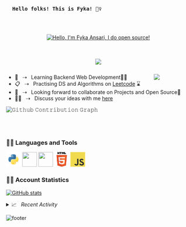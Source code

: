 <pre align=""  > <b> Hello folks! This is Fyka! </b>🙋‍♀️</pre>

<br>
<br>
<p align="center"><a href="#"><img height = "250" width="400px"alt="Hello, I'm Fyka Ansari, I do open source!" src="https://cloud-9gtzhm4z6-hack-club-bot.vercel.app/0girl-pixel.gif" /></a></p>

<h1 align="center">
  <a href="#">
    <img src="https://readme-typing-svg.herokuapp.com/?lines=Hey+there!...;Great+to+have+you+here!🖤&center=true&size=20">
  </a>
</h1>

<!-- Cool Giphy Start here -->

<img align="right" width=100px src="https://media.giphy.com/media/YMXLTqI8MWFoEK5vwn/giphy.gif">

<!-- End here -->

- 🔭 &nbsp; ⇢ &nbsp; Learning Backend Web Development👩‍💻
- 📋 &nbsp; ⇢ &nbsp; Practising DS and Algorithms on [Leetcode](https://github.com/fykaa/Leetcode-Solutions) ⌛
- 🤝 &nbsp; ⇢ &nbsp; Looking forward to collaborate on Projects and Open Source🎉
- 🙋‍♀️ &nbsp; ⇢ &nbsp; Discuss your ideas with me [here](https://github.com/fykaa/fykaa/issues)


<!-- Don't Run Contribution Graph(Generate Snake) Action on your default Branch-->
![𝙶𝚒𝚝𝚑𝚞𝚋 𝙲𝚘𝚗𝚝𝚛𝚒𝚋𝚞𝚝𝚒𝚘𝚗 𝙶𝚛𝚊𝚙𝚑](https://github.com/fykaa/fykaa/blob/25348e7abdbc8075e79b0d74af5f4a1207b60fe4/github-contribution-grid-snake.svg)
<!-- Don't Run Contribution Graph(Generate Snake) Action on your default Branch -->
<br/>

<!-- End here ... -->

<br>

<!-- Connect with me,languages & tools icons. -->

<!-- Start Here   -->



### 👩‍💻 Languages and Tools

<code><img height="40" width="40" src="https://raw.githubusercontent.com/github/explore/80688e429a7d4ef2fca1e82350fe8e3517d3494d/topics/python/python.png"></code>
<code><img height="40" width="40" src="https://www.naveedashfaq.me/img/c++.png"></code>
<code><img height="40" width="40" src="https://cdn.iconscout.com/icon/free/png-512/c-programming-569564.png"></code>
<code><img height="40" width="40" src="https://raw.githubusercontent.com/github/explore/80688e429a7d4ef2fca1e82350fe8e3517d3494d/topics/html/html.png"></code>
<code><img height="40" width="40" src="https://raw.githubusercontent.com/github/explore/80688e429a7d4ef2fca1e82350fe8e3517d3494d/topics/javascript/javascript.png"></code>


<!-- End here -->

<!-- Blog Post with dynamically update using GitHub Workflow -->

<!-- Start here -->
<!--
### 📕 Latest Blog Posts
-->
<!-- BLOG-POST-LIST:START -->
<!-- BLOG-POST-LIST:END -->

<!-- ➡️ [more blog posts...]() -->

<!-- End here -->

<!-- YouTube Videos with dynamically update using GitHub Workflow -->

<!-- Start here -->
<!-- ### 📕 Latest YouTube Videos -->
<!-- YOUTUBE:START -->
<!-- YOUTUBE:END -->

<!-- End here -->

<!-- Adding git Stats, Streaks to take your profile on the another level. -->


<!-- GitHub Stats  Start here -->

### 👩‍💻 Account Statistics
    
 [![GitHub stats](https://github-readme-stats.vercel.app/api?username=fykaa&show_icons=true&theme=dracula&count_private=true)](https://github.com/anuraghazra/github-readme-stats)

<!-- End here -->

<!-- GitHub Straks  Start here -->
<!--
<details>
  <summary> 📈 &nbsp; <i>My Streak</i></summary>
  
  [![GitHub Streak](https://github-readme-streak-stats.herokuapp.com?user=fykaa&theme=dracula&hide_border=true)](https://git.io/streak-stats)

</details>
-->
<!-- End here -->

 <!-- Recent activity using github workflow -->

 <!-- Start here -->

<details>
  <summary> 📈 &nbsp; <i>Recent Activity</i></summary>

   <!--START_SECTION:activity-->
1. ❌ Closed PR [#2039](https://github.com/do-community/cloud_haiku/pull/2039) in [do-community/cloud_haiku](https://github.com/do-community/cloud_haiku)
2. 💪 Opened PR [#2104](https://github.com/do-community/cloud_haiku/pull/2104) in [do-community/cloud_haiku](https://github.com/do-community/cloud_haiku)
3. 🗣 Commented on [#4049](https://github.com/amplication/amplication/issues/4049) in [amplication/amplication](https://github.com/amplication/amplication)
4. 💪 Opened PR [#4049](https://github.com/amplication/amplication/pull/4049) in [amplication/amplication](https://github.com/amplication/amplication)
5. 💪 Opened PR [#37](https://github.com/codemistic/Non-Code/pull/37) in [codemistic/Non-Code](https://github.com/codemistic/Non-Code)
6. 🗣 Commented on [#58](https://github.com/Susmita-Dey/Sukoon/issues/58) in [Susmita-Dey/Sukoon](https://github.com/Susmita-Dey/Sukoon)
7. 🗣 Commented on [#48](https://github.com/tier3guy/Acadmica/issues/48) in [tier3guy/Acadmica](https://github.com/tier3guy/Acadmica)
8. 🗣 Commented on [#5](https://github.com/shreya024/MemoriesApp/issues/5) in [shreya024/MemoriesApp](https://github.com/shreya024/MemoriesApp)
9. 🗣 Commented on [#6](https://github.com/shreya024/MemoriesApp/issues/6) in [shreya024/MemoriesApp](https://github.com/shreya024/MemoriesApp)
10. 🗣 Commented on [#9](https://github.com/shreya024/MemoriesApp/issues/9) in [shreya024/MemoriesApp](https://github.com/shreya024/MemoriesApp)
   <!--END_SECTION:activity-->

---

 </details>

<!-- End here -->

<!-- Cool Wave content Start here  -->

<!-- ![wave](https://user-images.githubusercontent.com/29425781/154565641-d52e2a87-7a1b-4323-a9c0-57a853ca06ef.png) -->


![footer](https://cloud-lfiu270y0-hack-club-bot.vercel.app/0footer.png)



<!-- end here -->

<!-- Spotify Playing start here -->
<!-- ### Spotify Playing 🎧

[![Spotify](https://novatorem-imaaquibali.vercel.app/api/spotify)](https://open.spotify.com/user/31dr5oul5dtf6lonunqs6yvewrlu)  -->

<!-- End here -->

